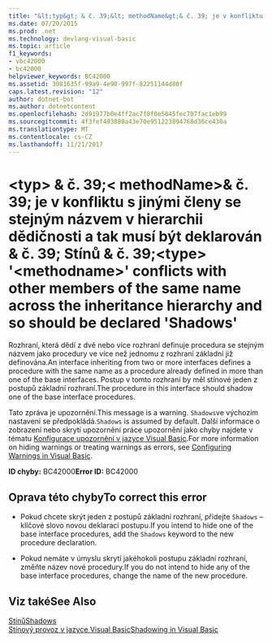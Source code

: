 ```yaml
---
title: "&lt;typ&gt; & č. 39;&lt; methodName&gt;& č. 39; je v konfliktu s jinými členy se stejným názvem v hierarchii dědičnosti a tak musí být deklarován & č. 39; Stínů & č. 39;"
ms.date: 07/20/2015
ms.prod: .net
ms.technology: devlang-visual-basic
ms.topic: article
f1_keywords:
- vbc42000
- bc42000
helpviewer_keywords: BC42000
ms.assetid: 3081635f-99a9-4e90-997f-82251144d80f
caps.latest.revision: "12"
author: dotnet-bot
ms.author: dotnetcontent
ms.openlocfilehash: 2d91977b0e4ff2ac7f8f0e5045fec707fac1eb99
ms.sourcegitcommit: 4f3fef493080a43e70e951223894768d36ce430a
ms.translationtype: MT
ms.contentlocale: cs-CZ
ms.lasthandoff: 11/21/2017
---
```

# <a name="lttypegt-39ltmethodnamegt39-conflicts-with-other-members-of-the-same-name-across-the-inheritance-hierarchy-and-so-should-be-declared-39shadows39"></a><span data-ttu-id="e9a35-102">&lt;typ&gt; & č. 39;&lt; methodName&gt;& č. 39; je v konfliktu s jinými členy se stejným názvem v hierarchii dědičnosti a tak musí být deklarován & č. 39; Stínů & č. 39;</span><span class="sxs-lookup"><span data-stu-id="e9a35-102">&lt;type&gt; &#39;&lt;methodname&gt;&#39; conflicts with other members of the same name across the inheritance hierarchy and so should be declared &#39;Shadows&#39;</span></span>
<span data-ttu-id="e9a35-103">Rozhraní, která dědí z dvě nebo více rozhraní definuje procedura se stejným názvem jako procedury ve více než jednomu z rozhraní základní již definována.</span><span class="sxs-lookup"><span data-stu-id="e9a35-103">An interface inheriting from two or more interfaces defines a procedure with the same name as a procedure already defined in more than one of the base interfaces.</span></span> <span data-ttu-id="e9a35-104">Postup v tomto rozhraní by měl stínové jeden z postupů základní rozhraní.</span><span class="sxs-lookup"><span data-stu-id="e9a35-104">The procedure in this interface should shadow one of the base interface procedures.</span></span>  
  
 <span data-ttu-id="e9a35-105">Tato zpráva je upozornění.</span><span class="sxs-lookup"><span data-stu-id="e9a35-105">This message is a warning.</span></span> <span data-ttu-id="e9a35-106">`Shadows`ve výchozím nastavení se předpokládá.</span><span class="sxs-lookup"><span data-stu-id="e9a35-106">`Shadows` is assumed by default.</span></span> <span data-ttu-id="e9a35-107">Další informace o zobrazení nebo skrytí upozornění práce upozornění jako chyby najdete v tématu [Konfigurace upozornění v jazyce Visual Basic](/visualstudio/ide/configuring-warnings-in-visual-basic).</span><span class="sxs-lookup"><span data-stu-id="e9a35-107">For more information on hiding warnings or treating warnings as errors, see [Configuring Warnings in Visual Basic](/visualstudio/ide/configuring-warnings-in-visual-basic).</span></span>  
  
 <span data-ttu-id="e9a35-108">**ID chyby:** BC42000</span><span class="sxs-lookup"><span data-stu-id="e9a35-108">**Error ID:** BC42000</span></span>  
  
## <a name="to-correct-this-error"></a><span data-ttu-id="e9a35-109">Oprava této chyby</span><span class="sxs-lookup"><span data-stu-id="e9a35-109">To correct this error</span></span>  
  
-   <span data-ttu-id="e9a35-110">Pokud chcete skrýt jeden z postupů základní rozhraní, přidejte `Shadows` – klíčové slovo novou deklaraci postupu.</span><span class="sxs-lookup"><span data-stu-id="e9a35-110">If you intend to hide one of the base interface procedures, add the `Shadows` keyword to the new procedure declaration.</span></span>  
  
-   <span data-ttu-id="e9a35-111">Pokud nemáte v úmyslu skrytí jakéhokoli postupu základní rozhraní, změňte název nové procedury.</span><span class="sxs-lookup"><span data-stu-id="e9a35-111">If you do not intend to hide any of the base interface procedures, change the name of the new procedure.</span></span>  
  
## <a name="see-also"></a><span data-ttu-id="e9a35-112">Viz také</span><span class="sxs-lookup"><span data-stu-id="e9a35-112">See Also</span></span>  
 [<span data-ttu-id="e9a35-113">Stínů</span><span class="sxs-lookup"><span data-stu-id="e9a35-113">Shadows</span></span>](../../visual-basic/language-reference/modifiers/shadows.md)  
 [<span data-ttu-id="e9a35-114">Stínový provoz v jazyce Visual Basic</span><span class="sxs-lookup"><span data-stu-id="e9a35-114">Shadowing in Visual Basic</span></span>](../../visual-basic/programming-guide/language-features/declared-elements/shadowing.md)
